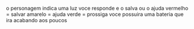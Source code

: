 o personagem indica uma luz voce responde e o salva ou o ajuda
vermelho = salvar
amarelo = ajuda
verde = prossiga
voce possuira uma bateria que ira acabando aos poucos